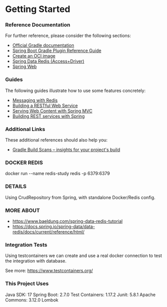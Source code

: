 # Getting Started

### Reference Documentation
For further reference, please consider the following sections:

* [Official Gradle documentation](https://docs.gradle.org)
* [Spring Boot Gradle Plugin Reference Guide](https://docs.spring.io/spring-boot/docs/2.7.0/gradle-plugin/reference/html/)
* [Create an OCI image](https://docs.spring.io/spring-boot/docs/2.7.0/gradle-plugin/reference/html/#build-image)
* [Spring Data Redis (Access+Driver)](https://docs.spring.io/spring-boot/docs/2.7.0/reference/htmlsingle/#data.nosql.redis)
* [Spring Web](https://docs.spring.io/spring-boot/docs/2.7.0/reference/htmlsingle/#web)

### Guides
The following guides illustrate how to use some features concretely:

* [Messaging with Redis](https://spring.io/guides/gs/messaging-redis/)
* [Building a RESTful Web Service](https://spring.io/guides/gs/rest-service/)
* [Serving Web Content with Spring MVC](https://spring.io/guides/gs/serving-web-content/)
* [Building REST services with Spring](https://spring.io/guides/tutorials/bookmarks/)

### Additional Links
These additional references should also help you:

* [Gradle Build Scans – insights for your project's build](https://scans.gradle.com#gradle)

### DOCKER REDIS

docker run --name redis-study redis -p 6379:6379

### DETAILS

Using CrudRepository from Spring, with standalone Docker/Redis config.

### MORE ABOUT

- https://www.baeldung.com/spring-data-redis-tutorial
- https://docs.spring.io/spring-data/data-redis/docs/current/reference/html/

### Integration Tests

Using testcontainers we can create and use a real docker connection to test the integration with database.

See more:  https://www.testcontainers.org/

### This Project Uses

Java SDK: 17
Spring Boot: 2.7.0
Test Containers: 1.17.2
Junit: 5.8.1
Apache Commons: 3.12.0
Lombok